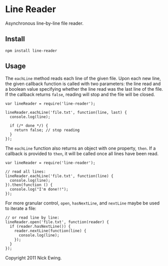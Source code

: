 Line Reader
===========

Asynchronous line-by-line file reader.

Install
-------

`npm install line-reader`

Usage
-----

The `eachLine` method reads each line of the given file.  Upon each new line,
the given callback function is called with two parameters: the line read and a
boolean value specifying whether the line read was the last line of the file.
If the callback returns `false`, reading will stop and the file will be closed.

    var lineReader = require('line-reader');
  
    lineReader.eachLine('file.txt', function(line, last) {
      console.log(line);
  
      if (/* done */) {
        return false; // stop reading
      }
    });


The `eachLine` function also returns an object with one property, `then`.  If a
callback is provided to `then`, it will be called once all lines have been read.

    var lineReader = require('line-reader');

    // read all lines:
    lineReader.eachLine('file.txt', function(line) {
      console.log(line);
    }).then(function () {
      console.log("I'm done!!");
    });


For more granular control, `open`, `hasNextLine`, and `nextLine` maybe be used
to iterate a file:

    // or read line by line:
    lineReader.open('file.txt', function(reader) {
      if (reader.hasNextLine()) {
        reader.nextLine(function(line) {
          console.log(line);
        });
      }
    });


Copyright 2011 Nick Ewing.

